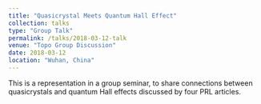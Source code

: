 ```yaml
---
title: "Quasicrystal Meets Quantum Hall Effect"
collection: talks
type: "Group Talk"
permalink: /talks/2018-03-12-talk
venue: "Topo Group Discussion"
date: 2018-03-12
location: "Wuhan, China"
---
```


This is a representation in a group seminar, to share connections between quasicrystals and quantum Hall effects discussed by four PRL articles.